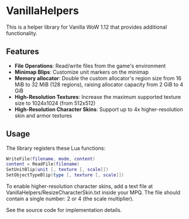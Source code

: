 # VanillaHelpers

This is a helper library for Vanilla WoW 1.12 that provides additional functionality.

## Features

- **File Operations**: Read/write files from the game's environment
- **Minimap Blips**: Customize unit markers on the minimap
- **Memory allocator**: Double the custom allocator's region size from 16 MiB to 32 MiB (128 regions), raising allocator capacity from 2 GiB to 4 GiB
- **High-Resolution Textures**: Increase the maximum supported texture size to 1024x1024 (from 512x512)
- **High-Resolution Character Skins**: Support up to 4x higher-resolution skin and armor textures

## Usage

The library registers these Lua functions:

```lua
WriteFile(filename, mode, content)
content = ReadFile(filename)
SetUnitBlip(unit [, texture [, scale]])
SetObjectTypeBlip(type [, texture [, scale]])
```

To enable higher-resolution character skins, add a text file at VanillaHelpers/ResizeCharacterSkin.txt inside your MPQ. The file should contain a single number: 2 or 4 (the scale multiplier).

See the source code for implementation details.

